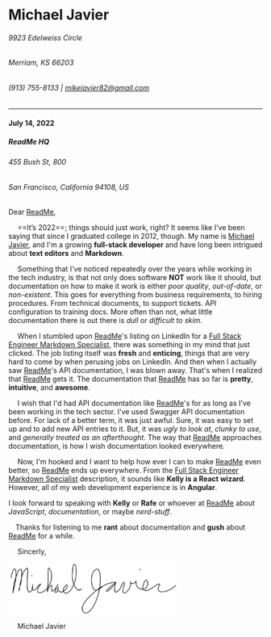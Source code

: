 # Michael Javier 
###### 9923 Edelweiss Circle 
###### Merriam, KS 66203 
###### (913) 755-8133 | mikejavier82@gmail.com 
___
#### July 14, 2022 
##### ReadMe HQ 
###### 455 Bush St, 800  
###### San Francisco, California 94108, US 

Dear <ins>ReadMe</ins>, 

&emsp; ==It’s 2022==; things should just work, right?  It seems like I’ve been saying that since I graduated college in 2012, though.  My name is [Michael Javier](https://www.linkedin.com/in/michael-javier-35097a48/), and I'm a growing **full-stack developer** and have long been intrigued about **text editors** and **Markdown**.

&emsp; Something that I’ve noticed repeatedly over the years while working in the tech industry, is that not only does software **NOT** work like it should, but documentation on how to make it work is either *poor quality*, *out-of-date*, or *non-existent*.  This goes for everything from business requirements, to hiring procedures.  From technical documents, to support tickets. API configuration to training docs.  More often than not, what little documentation there is out there is *dull* or *difficult to skim*.

&emsp; When I stumbled upon <ins>ReadMe</ins>'s listing on LinkedIn for a [Full Stack Engineer Markdown Specialist](https://www.linkedin.com/jobs/view/3159503882/?refId=fe55bf7d-373d-4217-a960-24fd18b080c1), there was something in my mind that just clicked.  The job listing itself was **fresh** and **enticing**, things that are very hard to come by when perusing jobs on LinkedIn.  And then when I actually saw <ins>ReadMe</ins>'s API documentation, I was blown away.  That's when I realized that <ins>ReadMe</ins> gets it.  The documentation that <ins>ReadMe</ins> has so far is **pretty**, **intuitive**, and **awesome**.

&emsp; I wish that I'd had API documentation like <ins>ReadMe</ins>'s  for as long as I've been working in the tech sector.  I've used Swagger API documentation before.  For lack of a better term, it was just awful.  Sure, it was easy to set up and to add new API entries to it.  But, it was *ugly to look at*, *clunky to use*, and *generally treated as an afterthought*.  The way that <ins>ReadMe</ins> approaches documentation, is how I wish documentation looked everywhere.

&emsp; Now, I'm hooked and I want to help how ever I can to make <ins>ReadMe</ins> even better, so <ins>ReadMe</ins> ends up everywhere.  From the [Full Stack Engineer Markdown Specialist](https://www.linkedin.com/jobs/view/3159503882/?refId=fe55bf7d-373d-4217-a960-24fd18b080c1) description, it sounds like **Kelly is a React wizard**.  However, all of my web development experience is in **Angular**.  

I look forward to speaking with **Kelly** or **Rafe** or whoever at <ins>ReadMe</ins> about _JavaScript_, _documentation_, or maybe _nerd-stuff_.

&emsp;Thanks for listening to me **rant** about documentation and **gush** about <ins>ReadMe</ins> for a while.

&emsp; Sincerly,

<img src="./MWJ-sig.png" height=100>

&emsp; Michael Javier
